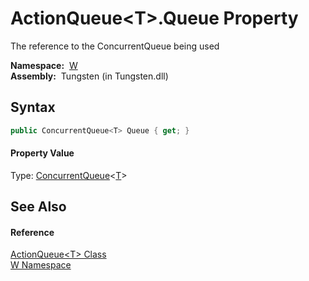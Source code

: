 ActionQueue&lt;T>.Queue Property
================================
   The reference to the ConcurrentQueue being used

  **Namespace:**  [W][1]  
  **Assembly:**  Tungsten (in Tungsten.dll)

Syntax
------

```csharp
public ConcurrentQueue<T> Queue { get; }
```

#### Property Value
Type: [ConcurrentQueue][2]&lt;[T][3]>

See Also
--------

#### Reference
[ActionQueue&lt;T> Class][3]  
[W Namespace][1]  

[1]: ../README.md
[2]: http://msdn.microsoft.com/en-us/library/dd267265
[3]: README.md